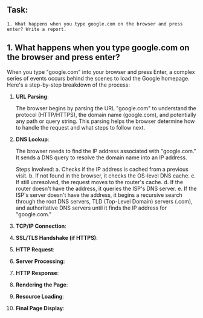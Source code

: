 ## Task:
```
1. What happens when you type google.com on the browser and press enter? Write a report.
```
## 1. What happens when you type google.com on the browser and press enter?
When you type "google.com" into your browser and press Enter, a complex series of events occurs behind the scenes to load the Google homepage. Here's a step-by-step breakdown of the process:
1. **URL Parsing**:

    The browser begins by parsing the URL "google.com" to understand the protocol (HTTP/HTTPS), the domain name (google.com), and potentially any path or query string. This parsing helps the browser determine how to handle the request and what steps to follow next.

2. **DNS Lookup**:

    The browser needs to find the IP address associated with "google.com." It sends a DNS query to resolve the domain name into an IP address.

    Steps Involved:
    a. Checks if the IP address is cached from a previous visit.
    b. If not found in the browser, it checks the OS-level DNS cache.
    c. If still unresolved, the request moves to the router's cache.
    d. If the router doesn't have the address, it queries the ISP's DNS server.
    e. If the ISP's server doesn't have the address, it begins a recursive search through the root DNS servers, TLD (Top-Level Domain) servers (.com), and authoritative DNS servers until it finds the IP address for "google.com."

3. **TCP/IP Connection**:

4. **SSL/TLS Handshake (if HTTPS)**:

5. **HTTP Request**:

6. **Server Processing**:

7. **HTTP Response**:

8. **Rendering the Page**:

9. **Resource Loading**:

10. **Final Page Display**:
